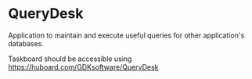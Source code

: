 QueryDesk
=========

Application to maintain and execute useful queries for other application's databases.

Taskboard should be accessible using https://huboard.com/GDKsoftware/QueryDesk
